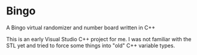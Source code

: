 # Bingo
A Bingo virtual randomizer and number board written in C++

This is an early Visual Studio C++ project for me. I was not familiar with the STL yet and tried to force some things into "old" C++ variable types.
